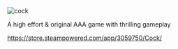 ![cock](https://github.com/user-attachments/assets/ac881cf3-b88f-4ed0-a27d-3a7eb21f257e)

A high effort & original AAA game with thrilling gameplay

https://store.steampowered.com/app/3059750/Cock/
